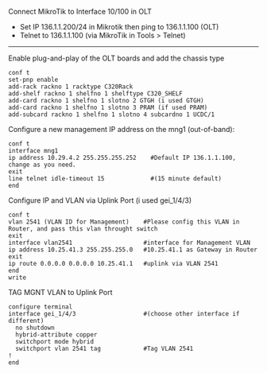 Connect MikroTik to Interface 10/100 in OLT
- Set IP 136.1.1.200/24 in Mikrotik then ping to 136.1.1.100 (OLT)
- Telnet to 136.1.1.100 (via MikroTik in Tools > Telnet)

---
Enable plug-and-play of the OLT boards and add the chassis type
```
conf t
set-pnp enable
add-rack rackno 1 racktype C320Rack
add-shelf rackno 1 shelfno 1 shelftype C320_SHELF
add-card rackno 1 shelfno 1 slotno 2 GTGH (i used GTGH)
add-card rackno 1 shelfno 1 slotno 3 PRAM (if used PRAM)
add-subcard rackno 1 shelfno 1 slotno 4 subcardno 1 UCDC/1
```

Configure a new management IP address on the mng1 (out-of-band):
```
conf t
interface mng1
ip address 10.29.4.2 255.255.255.252    #Default IP 136.1.1.100, change as you need.
exit
line telnet idle-timeout 15             #(15 minute default)
end
```

Configure IP and VLAN via Uplink Port (i used gei_1/4/3)
```
conf t
vlan 2541 (VLAN ID for Management)    #Please config this VLAN in Router, and pass this vlan throught switch
exit
interface vlan2541                    #interface for Management VLAN
ip address 10.25.41.3 255.255.255.0   #10.25.41.1 as Gateway in Router
exit
ip route 0.0.0.0 0.0.0.0 10.25.41.1   #uplink via VLAN 2541
end
write
```

TAG MGNT VLAN to Uplink Port
```
configure terminal
interface gei_1/4/3                   #(choose other interface if different)
  no shutdown
  hybrid-attribute copper
  switchport mode hybrid
  switchport vlan 2541 tag            #Tag VLAN 2541
!
end
```
